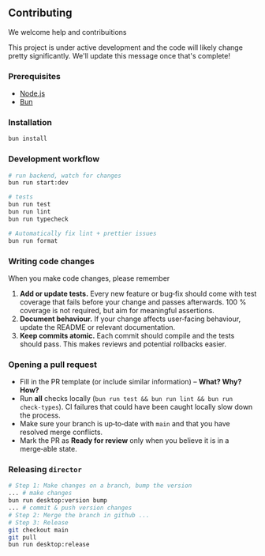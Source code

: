 
## Contributing

We welcome help and contribuitions 

This project is under active development and the code will likely change pretty significantly. We'll update this message once that's complete!


### Prerequisites

- [Node.js](https://nodejs.org/) 
- [Bun](https://bun.sh/) 

### Installation
```bash
bun install
```

### Development workflow

```bash
# run backend, watch for changes
bun run start:dev

# tests
bun run test
bun run lint 
bun run typecheck

# Automatically fix lint + prettier issues
bun run format
```

### Writing code changes

When you make code changes, please remember 

1. **Add or update tests.** Every new feature or bug‑fix should come with test coverage that fails before your change and passes afterwards. 100 % coverage is not required, but aim for meaningful assertions.
2. **Document behaviour.** If your change affects user‑facing behaviour, update the README or relevant documentation.
3. **Keep commits atomic.** Each commit should compile and the tests should pass. This makes reviews and potential rollbacks easier.

### Opening a pull request

- Fill in the PR template (or include similar information) – **What? Why? How?**
- Run **all** checks locally (`bun run test && bun run lint && bun run check-types`). CI failures that could have been caught locally slow down the process.
- Make sure your branch is up‑to‑date with `main` and that you have resolved merge conflicts.
- Mark the PR as **Ready for review** only when you believe it is in a merge‑able state.

### Releasing `director`

```bash
# Step 1: Make changes on a branch, bump the version
... # make changes
bun run desktop:version bump
... # commit & push version changes
# Step 2: Merge the branch in github ...
# Step 3: Release
git checkout main
git pull
bun run desktop:release
```
